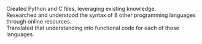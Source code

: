 Created Python and C files, leveraging existing knowledge.  
Researched and understood the syntax of 8 other programming languages through online resources.  
Translated that understanding into functional code for each of those languages.
